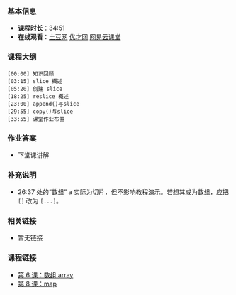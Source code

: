<!--
author: vincent.tian
date: 2016-02-07
title: 第 7 课：切片 slice
tags: go语言,programing
category: go编程基础
status: publish
summary: 《Go编程基础》是一套针对 Google 出品的 Go 语言的视频语音教程，主要面向新手级别的学习者。
-->

### 基本信息

- **课程时长**：34:51
- **在线观看**：[土豆网](http://www.tudou.com/programs/view/I-hrdoouUjs/) [优才网](http://www.ucai.cn/course/chapter/69/3210/4625) [网易云课堂](http://study.163.com/course/courseLearn.htm?courseId=306002#/learn/video?lessonId=421018&courseId=306002)

### 课程大纲

	[00:00] 知识回顾
	[03:15] slice 概述
	[05:20] 创建 slice
	[18:25] reslice 概述
	[23:00] append()与slice
	[29:55] copy()与slice
	[33:55] 课堂作业布置
	
### 作业答案

- 下堂课讲解

### 补充说明

- 26:37 处的“数组” a 实际为切片，但不影响教程演示。若想其成为数组，应把 `[]` 改为 `[...]`。

### 相关链接

- 暂无链接

### 课程链接

- [第 6 课：数组 array](lecture6.html)
- [第 8 课：map](lecture8.html)
